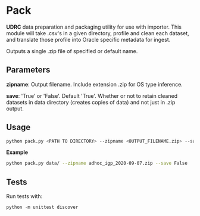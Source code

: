 # Pack

**UDRC** data preparation and packaging utility for use with importer.  This module will take .csv's in a given directory, profile and clean each dataset, and translate those profile into Oracle specific metadata for ingest.  

Outputs a single .zip file of specified or default name.


## Parameters

**zipname**: Output filename.  Include extension .zip for OS type inference.

**save**: 'True' or 'False'.  Default 'True'. Whether or not to retain cleaned datasets in data directory (creates copies of data) and not just in .zip output.


## Usage

```bash
python pack.py <PATH TO DIRECTORY> --zipname <OUTPUT_FILENAME.zip> --save <TRUE/FALSE>
```

**Example**

```bash
python pack.py data/ --zipname adhoc_igp_2020-09-07.zip --save False
```


## Tests

Run tests with: 

```python
python -m unittest discover
```
